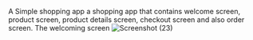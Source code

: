 A Simple shopping app
a shopping app that contains welcome screen, product screen, product details screen, checkout screen and also order screen.
The welcoming screen
![Screenshot (23)](https://github.com/Ahmadsaniliman/hngstageone/assets/81013656/74a0d104-0c08-4641-b2cb-58873710034f)
